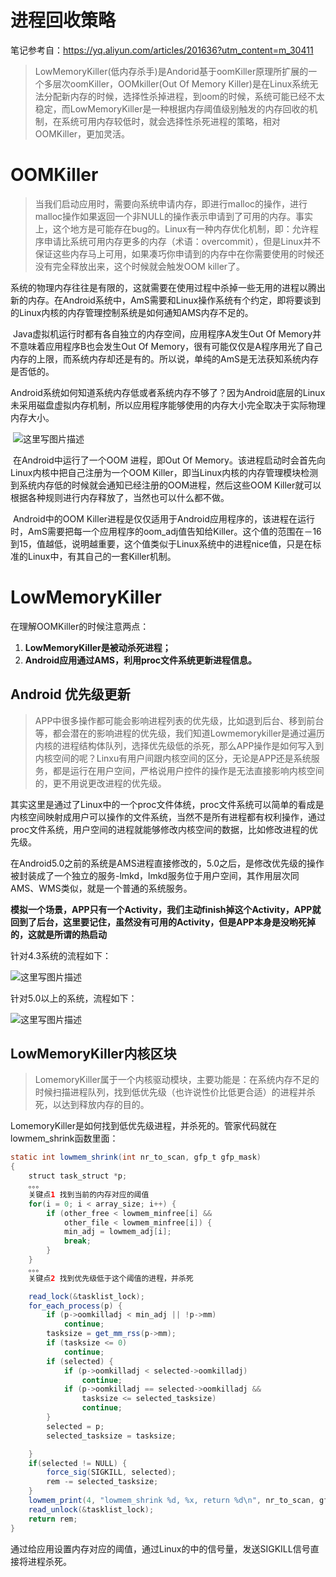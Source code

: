# 进程回收策略

笔记参考自：https://yq.aliyun.com/articles/201636?utm_content=m_30411



> LowMemoryKiller(低内存杀手)是Andorid基于oomKiller原理所扩展的一个多层次oomKiller，OOMkiller(Out Of Memory Killer)是在Linux系统无法分配新内存的时候，选择性杀掉进程，到oom的时候，系统可能已经不太稳定，而LowMemoryKiller是一种根据内存阈值级别触发的内存回收的机制，在系统可用内存较低时，就会选择性杀死进程的策略，相对OOMKiller，更加灵活。



# OOMKiller

> ​	当我们启动应用时，需要向系统申请内存，即进行malloc的操作，进行malloc操作如果返回一个非NULL的操作表示申请到了可用的内存。事实上，这个地方是可能存在bug的。Linux有一种内存优化机制，即：允许程序申请比系统可用内存更多的内存（术语：overcommit），但是Linux并不保证这些内存马上可用，如果凑巧你申请到的内存中在你需要使用的时候还没有完全释放出来，这个时候就会触发OOM killer了。

​	系统的物理内存往往是有限的，这就需要在使用过程中杀掉一些无用的进程以腾出新的内存。在Android系统中，AmS需要和Linux操作系统有个约定，即将要谈到的Linux内核的内存管理控制系统是如何通知AMS内存不足的。

​	Java虚拟机运行时都有各自独立的内存空间，应用程序A发生Out Of Memory并不意味着应用程序B也会发生Out Of Memory，很有可能仅仅是A程序用光了自己内存的上限，而系统内存却还是有的。所以说，单纯的AmS是无法获知系统内存是否低的。

​	Android系统如何知道系统内存低或者系统内存不够了？因为Android底层的Linux未采用磁盘虚拟内存机制，所以应用程序能够使用的内存大小完全取决于实际物理内存大小。

​	![这里写图片描述](http://img.blog.csdn.net/20170911093523283?watermark/2/text/aHR0cDovL2Jsb2cuY3Nkbi5uZXQveGlhbmd6aGlob25nOA==/font/5a6L5L2T/fontsize/400/fill/I0JBQkFCMA==/dissolve/70/gravity/SouthEast)



​	在Android中运行了一个OOM 进程，即Out Of Memory。该进程启动时会首先向Linux内核中把自己注册为一个OOM Killer，即当Linux内核的内存管理模块检测到系统内存低的时候就会通知已经注册的OOM进程，然后这些OOM Killer就可以根据各种规则进行内存释放了，当然也可以什么都不做。

​	Android中的OOM Killer进程是仅仅适用于Android应用程序的，该进程在运行时，AmS需要把每一个应用程序的oom_adj值告知给Killer。这个值的范围在－16到15，值越低，说明越重要，这个值类似于Linux系统中的进程nice值，只是在标准的Linux中，有其自己的一套Killer机制。



# LowMemoryKiller

在理解OOMKiller的时候注意两点：

1. **LowMemoryKiller是被动杀死进程；**
2. **Android应用通过AMS，利用proc文件系统更新进程信息。**



## Android 优先级更新

> ​	APP中很多操作都可能会影响进程列表的优先级，比如退到后台、移到前台等，都会潜在的影响进程的优先级，我们知道Lowmemorykiller是通过遍历内核的进程结构体队列，选择优先级低的杀死，那么APP操作是如何写入到内核空间的呢？Linxu有用户间跟内核空间的区分，无论是APP还是系统服务，都是运行在用户空间，严格说用户控件的操作是无法直接影响内核空间的，更不用说更改进程的优先级。



​	其实这里是通过了Linux中的一个proc文件体统，proc文件系统可以简单的看成是内核空间映射成用户可以操作的文件系统，当然不是所有进程都有权利操作，通过proc文件系统，用户空间的进程就能够修改内核空间的数据，比如修改进程的优先级。

​	在Android5.0之前的系统是AMS进程直接修改的，5.0之后，是修改优先级的操作被封装成了一个独立的服务-lmkd，lmkd服务位于用户空间，其作用层次同AMS、WMS类似，就是一个普通的系统服务。



**模拟一个场景，APP只有一个Activity，我们主动finish掉这个Activity，APP就回到了后台，这里要记住，虽然没有可用的Activity，但是APP本身是没哟死掉的，这就是所谓的热启动**

针对4.3系统的流程如下：

![这里写图片描述](http://img.blog.csdn.net/20170911110910100?watermark/2/text/aHR0cDovL2Jsb2cuY3Nkbi5uZXQveGlhbmd6aGlob25nOA==/font/5a6L5L2T/fontsize/400/fill/I0JBQkFCMA==/dissolve/70/gravity/SouthEast)



针对5.0以上的系统，流程如下：

![这里写图片描述](http://img.blog.csdn.net/20170911111518785?watermark/2/text/aHR0cDovL2Jsb2cuY3Nkbi5uZXQveGlhbmd6aGlob25nOA==/font/5a6L5L2T/fontsize/400/fill/I0JBQkFCMA==/dissolve/70/gravity/SouthEast)



## LowMemoryKiller内核区块

> LomemoryKiller属于一个内核驱动模块，主要功能是：在系统内存不足的时候扫描进程队列，找到低优先级（也许说性价比低更合适）的进程并杀死，以达到释放内存的目的。

LomemoryKiller是如何找到低优先级进程，并杀死的。管家代码就在lowmem_shrink函数里面：

```java
static int lowmem_shrink(int nr_to_scan, gfp_t gfp_mask)
{
    struct task_struct *p;
    。。。
    关键点1 找到当前的内存对应的阈值
    for(i = 0; i < array_size; i++) {
        if (other_free < lowmem_minfree[i] &&
            other_file < lowmem_minfree[i]) {
            min_adj = lowmem_adj[i];
            break;
        }
    }
    。。。
    关键点2 找到优先级低于这个阈值的进程，并杀死

    read_lock(&tasklist_lock);
    for_each_process(p) {
        if (p->oomkilladj < min_adj || !p->mm)
            continue;
        tasksize = get_mm_rss(p->mm);
        if (tasksize <= 0)
            continue;
        if (selected) {
            if (p->oomkilladj < selected->oomkilladj)
                continue;
            if (p->oomkilladj == selected->oomkilladj &&
                tasksize <= selected_tasksize)
                continue;
        }
        selected = p;
        selected_tasksize = tasksize;

    }
    if(selected != NULL) {
        force_sig(SIGKILL, selected);
        rem -= selected_tasksize;
    }
    lowmem_print(4, "lowmem_shrink %d, %x, return %d\n", nr_to_scan, gfp_mask, rem);
    read_unlock(&tasklist_lock);
    return rem;
}
```

通过给应用设置内存对应的阈值，通过Linux的中的信号量，发送SIGKILL信号直接将进程杀死。

